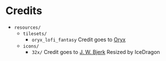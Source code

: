 Credits
=======

* `resources/`
  * `tilesets/`
    * `oryx_lofi_fantasy`
      Credit goes to [Oryx](http://oryxdesignlab.com/)
  * `icons/`    
    * `32x/`
      Credit goes to [J. W. Bjerk](http://www.jwbjerk.com/art/main.php)
      Resized by IceDragon
